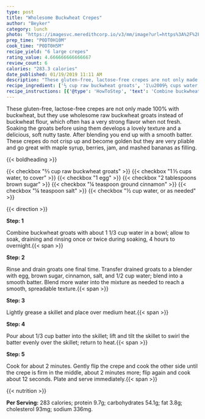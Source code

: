 ```yaml
---
type: post
title: "Wholesome Buckwheat Crepes"
author: "Beyker"
category: lunch
photo: "https://imagesvc.meredithcorp.io/v3/mm/image?url=https%3A%2F%2Fimages.media-allrecipes.com%2Fuserphotos%2F805627.jpg"
prep_time: "P0DT0H10M"
cook_time: "P0DT0H5M"
recipe_yield: "6 large crepes"
rating_value: 4.666666666666667
review_count: 6
calories: "283.3 calories"
date_published: 01/19/2019 11:11 AM
description: "These gluten-free, lactose-free crepes are not only made 100% with buckwheat, but they use wholesome raw buckwheat groats instead of buckwheat flour, which often has a very strong flavor when not fresh. Soaking the groats before using them develops a lovely texture and a delicious, soft nutty taste. After blending you end up with a smooth batter. These crepes do not crisp up and become golden but they are very pliable and go great with maple syrup, berries, jam, and mashed bananas as filling."
recipe_ingredient: ['⅔ cup raw buckwheat groats', '1\u2009⅓ cups water, to cover', '1 egg', '2 tablespoons brown sugar', '¼ teaspoon ground cinnamon', '¼ teaspoon salt', '½ cup water, or as needed']
recipe_instructions: [{'@type': 'HowToStep', 'text': 'Combine buckwheat groats with about 1 1/3 cup water in a bowl; allow to soak, draining and rinsing once or twice during soaking, 4 hours to overnight.\n'}, {'@type': 'HowToStep', 'text': 'Rinse and drain groats one final time. Transfer drained groats to a blender with egg, brown sugar, cinnamon, salt, and 1/2 cup water; blend into a smooth batter. Blend more water into the mixture as needed to reach a smooth, spreadable texture.\n'}, {'@type': 'HowToStep', 'text': 'Lightly grease a skillet and place over medium heat.\n'}, {'@type': 'HowToStep', 'text': 'Pour about 1/3 cup batter into the skillet; lift and tilt the skillet to swirl the batter evenly over the skillet; return to heat.\n'}, {'@type': 'HowToStep', 'text': 'Cook for about 2 minutes. Gently flip the crepe and cook the other side until the crepe is firm in the middle, about 2 minutes more; flip again and cook about 12 seconds. Plate and serve immediately.\n'}]
---
```


These gluten-free, lactose-free crepes are not only made 100% with buckwheat, but they use wholesome raw buckwheat groats instead of buckwheat flour, which often has a very strong flavor when not fresh. Soaking the groats before using them develops a lovely texture and a delicious, soft nutty taste. After blending you end up with a smooth batter. These crepes do not crisp up and become golden but they are very pliable and go great with maple syrup, berries, jam, and mashed bananas as filling. 

{{< boldheading >}}

{{< checkbox "⅔ cup raw buckwheat groats" >}}
{{< checkbox "1 ⅓ cups water, to cover" >}}
{{< checkbox "1  egg" >}}
{{< checkbox "2 tablespoons brown sugar" >}}
{{< checkbox "¼ teaspoon ground cinnamon" >}}
{{< checkbox "¼ teaspoon salt" >}}
{{< checkbox "½ cup water, or as needed" >}}


{{< direction >}}

**Step: 1**

Combine buckwheat groats with about 1 1/3 cup water in a bowl; allow to soak, draining and rinsing once or twice during soaking, 4 hours to overnight.{{< span >}}

**Step: 2**

Rinse and drain groats one final time. Transfer drained groats to a blender with egg, brown sugar, cinnamon, salt, and 1/2 cup water; blend into a smooth batter. Blend more water into the mixture as needed to reach a smooth, spreadable texture.{{< span >}}

**Step: 3**

Lightly grease a skillet and place over medium heat.{{< span >}}

**Step: 4**

Pour about 1/3 cup batter into the skillet; lift and tilt the skillet to swirl the batter evenly over the skillet; return to heat.{{< span >}}

**Step: 5**

Cook for about 2 minutes. Gently flip the crepe and cook the other side until the crepe is firm in the middle, about 2 minutes more; flip again and cook about 12 seconds. Plate and serve immediately.{{< span >}}

{{< nutrition >}}

**Per Serving:** 283 calories; protein 9.7g; carbohydrates 54.1g; fat 3.8g; cholesterol 93mg; sodium 336mg.